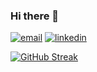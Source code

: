 ### Hi there 👋

<a href="https://mail.google.com/mail/?view=cm&source=mailto&to=gonchar.m.v.95@gmail.com" target="_blank"><img src="https://img.icons8.com/color/96/000000/gmail.png" alt="email"/></a> <a href="https://www.linkedin.com/in/gonchar-mv/" target="_blank"><img src="https://img.icons8.com/color/96/000000/linkedin.png" alt="linkedin"/></a>
  
[![GitHub Streak](https://streak-stats.demolab.com/?user=GoncharMV)](https://git.io/streak-stats)

<!--




**GoncharMV/GoncharMV** is a ✨ _special_ ✨ repository because its `README.md` (this file) appears on your GitHub profile.

Here are some ideas to get you started:

- 🔭 I’m currently working on ...
- 🌱 I’m currently learning ...
- 👯 I’m looking to collaborate on ...
- 🤔 I’m looking for help with ...
- 💬 Ask me about ...
- 📫 How to reach me: ...
- 😄 Pronouns: ...
- ⚡ Fun fact: ...
-->
